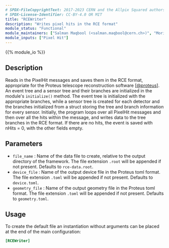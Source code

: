```yaml
---
# SPDX-FileCopyrightText: 2017-2023 CERN and the Allpix Squared authors
# SPDX-License-Identifier: CC-BY-4.0 OR MIT
title: "RCEWriter"
description: "Writes pixel hits in the RCE format"
module_status: "Functional"
module_maintainers: ["Salman Maqbool (<salman.maqbool@cern.ch>)", "Moritz Kiehn (<msmk@cern.ch>)"]
module_inputs: ["Pixel Hit"]
---
```


{{% module_io %}}

## Description
Reads in the PixelHit messages and saves them in the RCE format, appropriate for the Proteus telescope reconstruction software \[[@proteus]\]. An event tree and a sensor tree and their branches are initialized in the module's `initialize()` method. The event tree is initialized with the appropriate branches, while a sensor tree is created for each detector and the branches initialized from a struct storing the tree and branch information for every sensor. Initially, the program loops over all PixelHit messages and then over all the hits within the message, and writes data to the tree branches in the RCE format. If there are no hits, the event is saved with nHits = 0, with the other fields empty.

## Parameters
* `file_name` : Name of the data file to create, relative to the output directory of the framework. The file extension `.root` will be appended if not present. Defaults to `rce-data.root`.
* `device_file` : Name of the output device file in the Proteus toml format. The file extension `.toml` will be appended if not present. Defaults to `device.toml`.
* `geometry_file` : Name of the output geometry file in the Proteus toml format. The file extension `.toml` will be appended if not present. Defaults to `geometry.toml`.

## Usage
To create the default file an instantiation without arguments can be placed at the end of the main configuration:

```ini
[RCEWriter]
```

[@proteus]: https://gitlab.cern.ch/proteus/proteus
